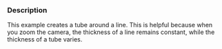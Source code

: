 ### Description
This example creates a tube around a line. This is helpful because when you zoom the camera, the thickness of a line remains constant, while the thickness of a tube varies.
